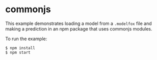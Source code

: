 # commonjs

This example demonstrates loading a model from a `.modelfox` file and making a prediction in an npm package that uses commonjs modules.

To run the example:

```
$ npm install
$ npm start
```
